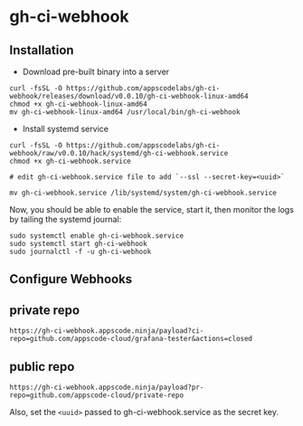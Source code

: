 # gh-ci-webhook

## Installation

- Download pre-built binary into a server

```console
curl -fsSL -O https://github.com/appscodelabs/gh-ci-webhook/releases/download/v0.0.10/gh-ci-webhook-linux-amd64
chmod +x gh-ci-webhook-linux-amd64
mv gh-ci-webhook-linux-amd64 /usr/local/bin/gh-ci-webhook
```

- Install systemd service

```console
curl -fsSL -O https://github.com/appscodelabs/gh-ci-webhook/raw/v0.0.10/hack/systemd/gh-ci-webhook.service
chmod +x gh-ci-webhook.service

# edit gh-ci-webhook.service file to add `--ssl --secret-key=<uuid>`

mv gh-ci-webhook.service /lib/systemd/system/gh-ci-webhook.service
```

Now, you should be able to enable the service, start it, then monitor the logs by tailing the systemd journal:

```console
sudo systemctl enable gh-ci-webhook.service
sudo systemctl start gh-ci-webhook
sudo journalctl -f -u gh-ci-webhook
```

## Configure Webhooks

## private repo
`https://gh-ci-webhook.appscode.ninja/payload?ci-repo=github.com/appscode-cloud/grafana-tester&actions=closed`

## public repo
`https://gh-ci-webhook.appscode.ninja/payload?pr-repo=github.com/appscode-cloud/private-repo`

Also, set the `<uuid>` passed to gh-ci-webhook.service as the secret key.
